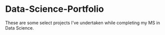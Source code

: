 # Data-Science-Portfolio

These are some select projects I've undertaken while completing my MS in Data Science.
